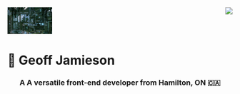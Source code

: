 <img align="right" src="https://visitor-badge.laobi.icu/badge?page_id=UnionPAC.UnionPAC" />
<img src="https://github.com/UnionPAC/UnionPAC/blob/main/jungle-lab.gif" alt="A jungle science lab, where plants thrive both on the ground and on the walls" height="60" />

# 🦊 Geoff Jamieson

<h3 align="center">A A versatile front-end developer from Hamilton, ON 🇨🇦</h3>


